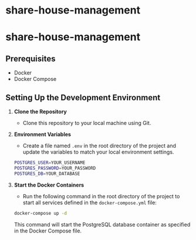 # share-house-management

# share-house-management

## Prerequisites

- Docker
- Docker Compose

## Setting Up the Development Environment

1. **Clone the Repository**

   - Clone this repository to your local machine using Git.

2. **Environment Variables**

   - Create a file named `.env` in the root directory of the project and update the variables to match your local environment settings.

   ```bash
   POSTGRES_USER=YOUR_USERNAME
   POSTGRES_PASSWORD=YOUR_PASSWORD
   POSTGRES_DB=YOUR_DATABASE
   ```

3. **Start the Docker Containers**

   - Run the following command in the root directory of the project to start all services defined in the `docker-compose.yml` file:

   ```bash
   docker-compose up -d
   ```

   This command will start the PostgreSQL database container as specified in the Docker Compose file.

